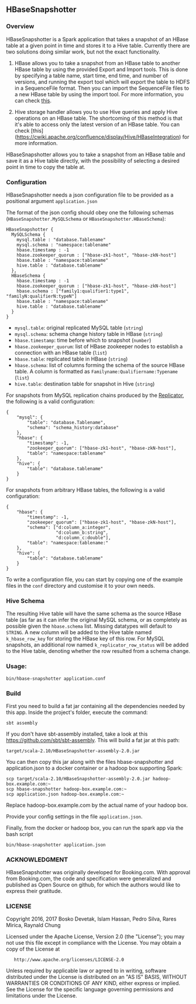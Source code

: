 ## HBaseSnapshotter

### Overview
HBaseSnapshotter is a Spark application that takes a snapshot of an HBase table at a given point in time and stores it to a Hive table. Currently there are two solutions doing similar work, but not the exact functionality.

1. HBase allows you to take a snapshot from an HBase table to another HBase table by using the provided Export and Import tools. This is done by specifying a table name, start time, end time, and number of versions, and running the export tool which will export the table to HDFS in a SequenceFile format. Then you can import the SequenceFile files to a new HBase table by using the import tool. For more information, you can check [this](http://hbase.apache.org/book.html#export).

2. Hive storage handler allows you to use Hive queries and apply Hive operations on an HBase table. The shortcoming of this method is that it's able to access only the latest version of an HBase table. You can check [this] (https://cwiki.apache.org/confluence/display/Hive/HBaseIntegration) for more information.

HBaseSnapshotter allows you to take a snapshot from an HBase table and save it as a Hive table directly, with the possibility of selecting a desired point in time to copy the table at.

### Configuration
HBaseSnapshotter needs a json configuration file to be provided as a positional argument ```application.json```

The format of the json config should obey one the following schemas
(`HBaseSnapshotter.MySQLSchema` or `HBaseSnapshotter.HBaseSchema`):

    HBaseSnapshotter {
      MySQLSchema {
        mysql.table : "database.Tablename"
        mysql.schema : "namespace:tablename"
        hbase.timestamp : -1
        hbase.zookeeper_quorum : ["hbase-zk1-host", "hbase-zkN-host"]
        hbase.table : "namespace:tablename"
        hive.table : "database.tablename"
      },
      HBaseSchema {
        hbase.timestamp : -1
        hbase.zookeeper_quorum : ["hbase-zk1-host", "hbase-zkN-host"]
        hbase.schema : ["family1:qualifier1:type1", "familyN:qualifierN:typeN"]
        hbase.table : "namespace:tablename"
        hive.table : "database.tablename"
      }
    }

  * `mysql.table`: original replicated MySQL table (`string`)
  * `mysql.schema`: schema change history table in HBase (`string`)
  * `hbase.timestamp`: time before which to snapshot (`number`)
  * `hbase.zookeeper_quorum`: list of HBase zookeeper nodes to establish a connection with an HBase table (`list`)
  * `hbase.table`: replicated table in HBase (`string`)
  * `hbase.schema`: list of columns forming the schema of the source HBase table. A column is formatted as `Familyname:Qualifiername:Typename` (`list`)
  * `hive.table`: destination table for snapshot in Hive (`string`)

For snapshots from MySQL replication chains produced by the [Replicator](https://github.com/mysql-time-machine/replicator), the following is a valid configuration:

    {
        "mysql": {
            "table": "database.Tablename",
            "schema": "schema_history:database"
        },
        "hbase": {
            "timestamp": -1,
            "zookeeper_quorum": ["hbase-zk1-host", "hbase-zkN-host"],
            "table": "namespace:tablename"
        },
        "hive": {
            "table": "database.tablename"
        }
    }

For snapshots from arbitrary HBase tables, the following is a valid configuration:

    {
        "hbase": {
            "timestamp": -1,
            "zookeeper_quorum": ["hbase-zk1-host", "hbase-zkN-host"],
            "schema": ["d:column_a:integer",
                       "d:column_b:string",
                       "d:column_c:double"],
            "table": "namespace:tablename:"
        },
        "hive": {
            "table": "database.tablename"
        }
    }

To write a configuration file, you can start by copying one of the
example files in the `conf` directory and customise it to your own
needs.

### Hive Schema
The resulting Hive table will have the same schema as the source HBase
table (as far as it can infer the original MySQL schema, or as
completely as possible given the `hbase.schema` list. Missing
datatypes will default to `STRING`.  A new column will be added to the
Hive table named `k_hbase_row_key` for storing the HBase key of this
row. For MySQL snapshots, an additional row named
`k_replicator_row_status` will be added to the Hive table, denoting
whether the row resulted from a schema change.

### Usage:

    bin/hbase-snapshotter application.conf

### Build
First you need to build a fat jar containing all the dependencies needed by this app. Inside the project's folder, execute the command:

    sbt assembly

If you don't have sbt-assembly installed, take a look at this https://github.com/sbt/sbt-assembly. This will build a fat jar at this path:

    target/scala-2.10/HBaseSnapshotter-assembly-2.0.jar

You can then copy this jar along with the files hbase-snapshotter and application.json to a docker container or a hadoop box supporting Spark:

    scp target/scala-2.10/HBaseSnapshotter-assembly-2.0.jar hadoop-box.example.com:~
    scp hbase-snapshotter hadoop-box.example.com:~
    scp application.json hadoop-box.example.com:~

Replace hadoop-box.example.com by the actual name of your hadoop box.

Provide your config settings in the file `application.json`.

Finally, from the docker or hadoop box, you can run the spark app via the bash script

    bin/hbase-snapshotter application.json


### ACKNOWLEDGMENT

HBaseSnapshotter was originally developed for Booking.com. With
approval from Booking.com, the code and specification were generalized
and published as Open Source on github, for which the authors would
like to express their gratitude.

### LICENSE

   Copyright 2016, 2017 Bosko Devetak, Islam Hassan, Pedro Silva, Rares Mirica, Raynald Chung

   Licensed under the Apache License, Version 2.0 (the "License");
   you may not use this file except in compliance with the License.
   You may obtain a copy of the License at

       http://www.apache.org/licenses/LICENSE-2.0

   Unless required by applicable law or agreed to in writing, software
   distributed under the License is distributed on an "AS IS" BASIS,
   WITHOUT WARRANTIES OR CONDITIONS OF ANY KIND, either express or implied.
   See the License for the specific language governing permissions and
   limitations under the License.
